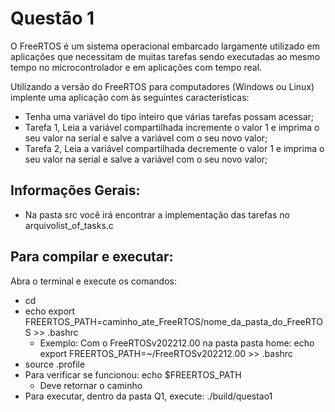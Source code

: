 # Questão 1
O FreeRTOS é um sistema operacional embarcado largamente utilizado em aplicações que necessitam de muitas tarefas sendo executadas ao mesmo tempo no microcontrolador e em aplicações com tempo real.

Utilizando a versão do FreeRTOS para computadores (Windows ou Linux) implente uma aplicação com às seguintes características:
- Tenha uma variável do tipo inteiro que várias tarefas possam acessar;
- Tarefa 1, Leia a variável compartilhada incremente o valor 1 e imprima o seu valor na serial e salve a variável com o seu novo valor;
- Tarefa 2, Leia a variável compartilhada decremente o valor 1 e imprima o seu valor na serial e salve a variável com o seu novo valor;

## Informações Gerais:
- Na pasta src você irá encontrar a implementação das tarefas no arquivolist_of_tasks.c

## Para compilar e executar:

Abra o terminal e execute os comandos: 
- cd
- echo export FREERTOS_PATH=caminho_ate_FreeRTOS/nome_da_pasta_do_FreeRTOS >> .bashrc
    - Exemplo: Com o FreeRTOSv202212.00 na pasta pasta home: echo export FREERTOS_PATH=~/FreeRTOSv202212.00 >> .bashrc
- source .profile
- Para verificar se funcionou: echo $FREERTOS_PATH
    - Deve retornar o caminho
- Para executar, dentro da pasta Q1, execute: ./build/questao1

